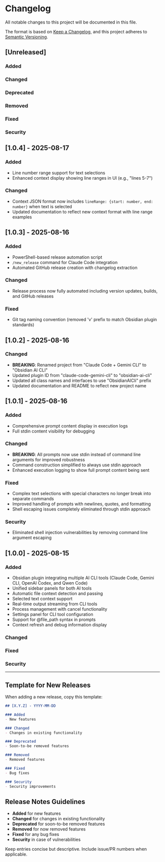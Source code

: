 # Changelog

All notable changes to this project will be documented in this file.

The format is based on [Keep a Changelog](https://keepachangelog.com/en/1.0.0/),
and this project adheres to [Semantic Versioning](https://semver.org/spec/v2.0.0.html).

## [Unreleased]

### Added

### Changed

### Deprecated

### Removed

### Fixed

### Security

## [1.0.4] - 2025-08-17

### Added
- Line number range support for text selections
- Enhanced context display showing line ranges in UI (e.g., "lines 5-7")

### Changed
- Context JSON format now includes `lineRange: {start: number, end: number}` when text is selected
- Updated documentation to reflect new context format with line range examples

## [1.0.3] - 2025-08-16

### Added
- PowerShell-based release automation script
- `/new_release` command for Claude Code integration
- Automated GitHub release creation with changelog extraction

### Changed
- Release process now fully automated including version updates, builds, and GitHub releases

### Fixed
- Git tag naming convention (removed 'v' prefix to match Obsidian plugin standards)

## [1.0.2] - 2025-08-16

### Changed
- **BREAKING**: Renamed project from "Claude Code + Gemini CLI" to "Obsidian AI CLI"
- Updated plugin ID from "claude-code-gemini-cli" to "obsidian-ai-cli"
- Updated all class names and interfaces to use "ObsidianAICli" prefix
- Updated documentation and README to reflect new project name

## [1.0.1] - 2025-08-16

### Added
- Comprehensive prompt content display in execution logs
- Full stdin content visibility for debugging

### Changed
- **BREAKING**: All prompts now use stdin instead of command line arguments for improved robustness
- Command construction simplified to always use stdin approach
- Enhanced execution logging to show full prompt content being sent

### Fixed
- Complex text selections with special characters no longer break into separate commands
- Improved handling of prompts with newlines, quotes, and formatting
- Shell escaping issues completely eliminated through stdin approach

### Security
- Eliminated shell injection vulnerabilities by removing command line argument escaping

## [1.0.0] - 2025-08-15

### Added
- Obsidian plugin integrating multiple AI CLI tools (Claude Code, Gemini CLI, OpenAI Codex, and Qwen Code)
- Unified sidebar panels for both AI tools
- Automatic file context detection and passing
- Selected text context support
- Real-time output streaming from CLI tools
- Process management with cancel functionality
- Settings panel for CLI tool configuration
- Support for @file_path syntax in prompts
- Context refresh and debug information display

### Changed

### Fixed

### Security

---

## Template for New Releases

When adding a new release, copy this template:

```markdown
## [X.Y.Z] - YYYY-MM-DD

### Added
- New features

### Changed
- Changes in existing functionality

### Deprecated
- Soon-to-be removed features

### Removed
- Removed features

### Fixed
- Bug fixes

### Security
- Security improvements
```

## Release Notes Guidelines

- **Added** for new features
- **Changed** for changes in existing functionality
- **Deprecated** for soon-to-be removed features
- **Removed** for now removed features
- **Fixed** for any bug fixes
- **Security** in case of vulnerabilities

Keep entries concise but descriptive. Include issue/PR numbers when applicable.

